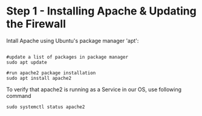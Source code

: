 # Step 1 - Installing Apache & Updating the Firewall 

Intall Apache using Ubuntu's package manager 'apt':

```

#update a list of packages in package manager
sudo apt update

#run apache2 package installation
sudo apt install apache2
```

To verify that apache2 is running as a Service in our OS, use following command

```
sudo systemctl status apache2
```

